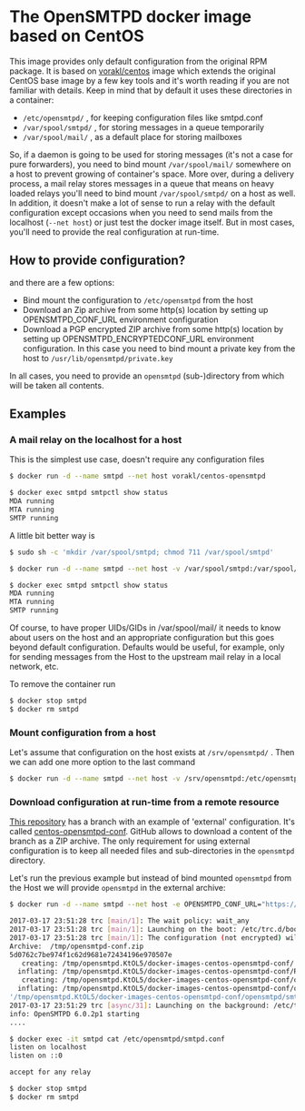 # The OpenSMTPD docker image based on CentOS

This image provides only default configuration from the original RPM package.
It is based on [vorakl/centos](https://github.com/vorakl/docker-images/tree/master/centos) image which extends the original CentOS base image by a few key tools and it's worth reading if you are not familiar with details.
Keep in mind that by default it uses these directories in a container:

* `/etc/opensmtpd/` , for keeping configuration files like smtpd.conf
* `/var/spool/smtpd/` , for storing messages in a queue temporarily
* `/var/spool/mail/` , as a default place for storing mailboxes

So, if a daemon is going to be used for storing messages (it's not a case for pure forwarders), you need to bind mount `/var/spool/mail/` somewhere on a host to prevent growing of container's space. More over, during a delivery process, a mail relay stores messages in a queue that means on heavy loaded relays you'll need to bind mount `/var/spool/smtpd/` on a host as well. In addition, it doesn't make a lot of sense to run a relay with the default configuration except occasions when you need to send mails from the localhost (`--net host`) or just test the docker image itself. But in most cases, you'll need to provide the real configuration at run-time.

## How to provide configuration?

and there are a few options:

* Bind mount the configuration to `/etc/opensmtpd` from the host
* Download an Zip archive from some http(s) location by setting up OPENSMTPD_CONF_URL environment configuration
* Download a PGP encrypted ZIP archive from some http(s) location by setting up OPENSMTPD_ENCRYPTEDCONF_URL environment configuration. In this case you need to bind mount a private key from the host to `/usr/lib/opensmtpd/private.key`

In all cases, you need to provide an `opensmtpd` (sub-)directory from which will be taken all contents.

## Examples

### A mail relay on the localhost for a host

This is the simplest use case, doesn't require any configuration files

```bash
$ docker run -d --name smtpd --net host vorakl/centos-opensmtpd

$ docker exec smtpd smtpctl show status
MDA running
MTA running
SMTP running
```
A little bit better way is 

```bash
$ sudo sh -c 'mkdir /var/spool/smtpd; chmod 711 /var/spool/smtpd'

$ docker run -d --name smtpd --net host -v /var/spool/smtpd:/var/spool/smtpd -v /var/spool/mail:/var/spool/mail vorakl/centos-opensmtpd

$ docker exec smtpd smtpctl show status
MDA running
MTA running
SMTP running
```
Of course, to have proper UIDs/GIDs in /var/spool/mail/ it needs to know about users on the host and an appropriate configuration but this goes beyond default configuration. Defaults would be useful, for example, only for sending messages from the Host to the upstream mail relay in a local network, etc.

To remove the container run

```bash
$ docker stop smtpd
$ docker rm smtpd
```

### Mount configuration from a host

Let's assume that configuration on the host exists at `/srv/opensmtpd/` . Then we can add one more option to the last command

```bash
$ docker run -d --name smtpd --net host -v /srv/opensmtpd:/etc/opensmtpd -v /var/spool/smtpd:/var/spool/smtpd -v /var/spool/mail:/var/spool/mail vorakl/centos-opensmtpd
```

### Download configuration at run-time from a remote resource

[This repository](https://github.com/vorakl/docker-images) has a branch with an example of 'external' configuration. It's called [centos-opensmtpd-conf](https://github.com/vorakl/docker-images/tree/centos-opensmtpd-conf).
GitHub allows to download a content of the branch as a ZIP archive. The only requirement for using external configuration is to keep all needed files and sub-directories in the `opensmtpd` directory.

Let's run the previous example but instead of bind mounted `opensmtpd` from the Host we will provide `opensmtpd` in the external archive:

```bash
$ docker run -d --name smtpd --net host -e OPENSMTPD_CONF_URL="https://github.com/vorakl/docker-images/archive/centos-opensmtpd-conf.zip" -v /var/spool/smtpd:/var/spool/smtpd -v /var/spool/mail:/var/spool/mail vorakl/centos-opensmtpd

2017-03-17 23:51:28 trc [main/1]: The wait policy: wait_any
2017-03-17 23:51:28 trc [main/1]: Launching on the boot: /etc/trc.d/boot.get-conf
2017-03-17 23:51:28 trc [main/1]: The configuration (not encrypted) will be taken from https://github.com/vorakl/docker-images/archive/centos-opensmtpd-conf.zip
Archive:  /tmp/opensmtpd-conf.zip
5d0762c7be974f1c62d9681e72434196e970507e
   creating: /tmp/opensmtpd.KtOL5/docker-images-centos-opensmtpd-conf/
  inflating: /tmp/opensmtpd.KtOL5/docker-images-centos-opensmtpd-conf/README.md
   creating: /tmp/opensmtpd.KtOL5/docker-images-centos-opensmtpd-conf/opensmtpd/
  inflating: /tmp/opensmtpd.KtOL5/docker-images-centos-opensmtpd-conf/opensmtpd/smtpd.conf
'/tmp/opensmtpd.KtOL5/docker-images-centos-opensmtpd-conf/opensmtpd/smtpd.conf' -> '/etc/opensmtpd/smtpd.conf'
2017-03-17 23:51:29 trc [async/31]: Launching on the background: /etc/trc.d/async.opensmtpd
info: OpenSMTPD 6.0.2p1 starting
....

$ docker exec -it smtpd cat /etc/opensmtpd/smtpd.conf
listen on localhost
listen on ::0

accept for any relay

$ docker stop smtpd
$ docker rm smtpd

```
